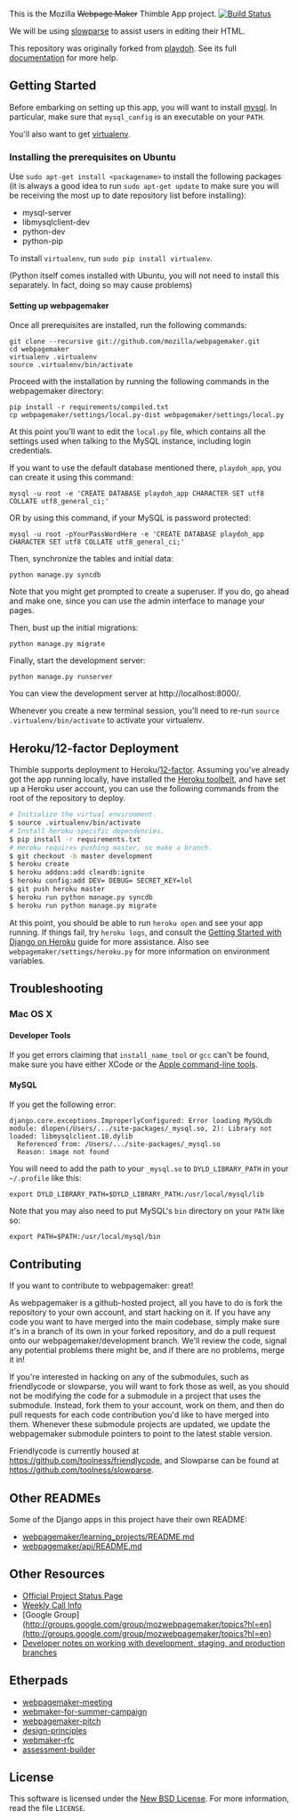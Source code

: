 This is the Mozilla ~~Webpage Maker~~ Thimble App project.
[![Build Status](https://secure.travis-ci.org/mozilla/webpagemaker.png?branch=development)](http://travis-ci.org/mozilla/webpagemaker)

We will be using [slowparse][] to assist users in editing their HTML.

This repository was originally forked from [playdoh][]. See its full [documentation][docs] for more help.

  [slowparse]: https://github.com/toolness/slowparse#readme
  [docs]: http://playdoh.rtfd.org/
  [playdoh]: https://github.com/mozilla/playdoh

## Getting Started

Before embarking on setting up this app, you will want to install
[mysql][]. In particular, make sure that `mysql_config` is an
executable on your `PATH`.

You'll also want to get [virtualenv][].

### Installing the prerequisites on Ubuntu

Use `sudo apt-get install <packagename>` to install the following
packages (it is always a good idea to run `sudo apt-get update` to
make sure you will be receiving the most up to date repository list
before installing):

  * mysql-server
  * libmysqlclient-dev
  * python-dev
  * python-pip

To install `virtualenv`, run `sudo pip install virtualenv`.

(Python itself comes installed with Ubuntu, you will not need to
install this separately. In fact, doing so may cause problems)

#### Setting up webpagemaker

Once all prerequisites are installed, run the following commands:

    git clone --recursive git://github.com/mozilla/webpagemaker.git
    cd webpagemaker
    virtualenv .virtualenv
    source .virtualenv/bin/activate

Proceed with the installation by running the following commands in the 
webpagemaker directory:

    pip install -r requirements/compiled.txt
    cp webpagemaker/settings/local.py-dist webpagemaker/settings/local.py

At this point you'll want to edit the `local.py` file, which
contains all the settings used when talking to the MySQL instance,
including login credentials.

If you want to use the default database mentioned there, `playdoh_app`,
you can create it using this command:

    mysql -u root -e 'CREATE DATABASE playdoh_app CHARACTER SET utf8 COLLATE utf8_general_ci;'

OR by using this command, if your MySQL is password protected:

    mysql -u root -pYourPassWordHere -e 'CREATE DATABASE playdoh_app CHARACTER SET utf8 COLLATE utf8_general_ci;'

Then, synchronize the tables and initial data:

    python manage.py syncdb

Note that you might get prompted to create a superuser. If you do, go
ahead and make one, since you can use the admin interface to manage
your pages.

Then, bust up the initial migrations:

    python manage.py migrate

Finally, start the development server:

    python manage.py runserver

You can view the development server at http://localhost:8000/.

Whenever you create a new terminal session, you'll need to re-run
`source .virtualenv/bin/activate` to activate your virtualenv.

  [mysql]: http://dev.mysql.com/downloads/
  [virtualenv]: http://pypi.python.org/pypi/virtualenv

## Heroku/12-factor Deployment

Thimble supports deployment to Heroku/[12-factor][]. Assuming you've
already got the app running locally, have installed the [Heroku toolbelt][], 
and have set up a Heroku user account, you can use the following commands
from the root of the repository to deploy.

```bash
# Initialize the virtual environment.
$ source .virtualenv/bin/activate
# Install heroku-specific dependencies.
$ pip install -r requirements.txt
# Heroku requires pushing master, so make a branch.
$ git checkout -b master development
$ heroku create
$ heroku addons:add cleardb:ignite
$ heroku config:add DEV= DEBUG= SECRET_KEY=lol
$ git push heroku master
$ heroku run python manage.py syncdb
$ heroku run python manage.py migrate
```

At this point, you should be able to run `heroku open` and see your
app running. If things fail, try `heroku logs`, and consult the
[Getting Started with Django on Heroku][herokudjango] guide for more
assistance. Also see `webpagemaker/settings/heroku.py` for more information
on environment variables.

  [12-factor]: http://12factor.net/
  [Heroku toolbelt]: https://toolbelt.heroku.com/
  [herokudjango]: https://devcenter.heroku.com/articles/django

## Troubleshooting

### Mac OS X

#### Developer Tools

If you get errors claiming that `install_name_tool` or `gcc` can't be
found, make sure you have either XCode or the
[Apple command-line tools][osxcli].

  [osxcli]: https://developer.apple.com/downloads/index.action?=command%20line%20tools

#### MySQL

If you get the following error:

```
django.core.exceptions.ImproperlyConfigured: Error loading MySQLdb module: dlopen(/Users/.../site-packages/_mysql.so, 2): Library not loaded: libmysqlclient.18.dylib
  Referenced from: /Users/.../site-packages/_mysql.so
  Reason: image not found
```

You will need to add the path to your `_mysql.so` to `DYLD_LIBRARY_PATH` in
your `~/.profile` like this:

```
export DYLD_LIBRARY_PATH=$DYLD_LIBRARY_PATH:/usr/local/mysql/lib
```

Note that you may also need to put MySQL's `bin` directory on your `PATH`
like so:

```
export PATH=$PATH:/usr/local/mysql/bin
```

## Contributing

If you want to contribute to webpagemaker: great!

As webpagemaker is a github-hosted project, all you have to do is fork the
repository to your own account, and start hacking on it. If you have any code
you want to have merged into the main codebase, simply make sure it's in a
branch of its own in your forked repository, and do a pull request onto our
webpagemaker/development branch. We'll review the code, signal any potential
problems there might be, and if there are no problems, merge it in!

If you're interested in hacking on any of the submodules, such as friendlycode
or slowparse, you will want to fork those as well, as you should not be
modifying the code for a submodule in a project that uses the submodule.
Instead, fork them to your account, work on them, and then do pull requests
for each code contribution you'd like to have merged into them. Whenever these
submodule projects are updated, we update the webpagemaker submodule pointers
to point to the latest stable version.

Friendlycode is currently housed at https://github.com/toolness/friendlycode,
and Slowparse can be found at https://github.com/toolness/slowparse.

## Other READMEs

Some of the Django apps in this project have their own README:

  * [webpagemaker/learning_projects/README.md](webpagemaker/tree/development/webpagemaker/learning_projects#readme)
  * [webpagemaker/api/README.md](webpagemaker/tree/development/webpagemaker/api#readme)

## Other Resources

  * [Official Project Status Page](https://wiki.mozilla.org/Webpagemakerapi)
  * [Weekly Call Info](https://wiki.mozilla.org/WebPageMaker)
  * [Google Group](http://groups.google.com/group/mozwebpagemaker/topics?hl=en](http://groups.google.com/group/mozwebpagemaker/topics?hl=en)
  * [Developer notes on working with development, staging, and production branches](https://github.com/mozilla/webpagemaker/wiki/Development,-Staging,-Production)

## Etherpads

  * [webpagemaker-meeting](https://etherpad.mozilla.org/webpagemaker-meeting)
  * [webmaker-for-summer-campaign](https://etherpad.mozilla.org/webmaker-for-summer-campaign)
  * [webpagemaker-pitch](https://etherpad.mozilla.org/webpagemaker-pitch)
  * [design-principles](https://mozlearning.etherpad.mozilla.org/design-principles)
  * [webmaker-rfc](https://etherpad.mozilla.org/webmaker-rfc)
  * [assessment-builder](https://etherpad.mozilla.org/assessment-builder)

## License

This software is licensed under the [New BSD License][BSD]. For more
information, read the file ``LICENSE``.

  [BSD]: http://creativecommons.org/licenses/BSD/
